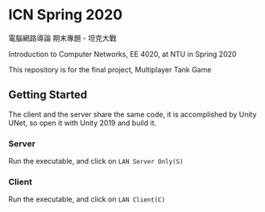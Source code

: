 # ICN Spring 2020

電腦網路導論 期末專題 - 坦克大戰

Introduction to Computer Networks, EE 4020, at NTU in Spring 2020

This repository is for the final project, Multiplayer Tank Game

## Getting Started

The client and the server share the same code, it is accomplished by Unity UNet, so open it with Unity 2019 and build it.

### Server

Run the executable, and click on `LAN Server Only(S)`

### Client

Run the executable, and click on `LAN Client(C)`
